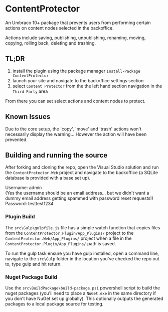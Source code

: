 # ContentProtector
 
An Umbraco 10+ package that prevents users from performing certain actions on content nodes selected in the backoffice.

Actions include saving, publishing, unpublishing, renaming, moving, copying, rolling back, deleting and trashing.

## TL;DR

1. install the plugin using the package manager `Install-Package ContentProtector`
2. launch your site and navigate to the backoffice settings section
3. select `Content Protector` from the the left hand section navigation in the `Third Party` area

From there you can set select actions and content nodes to protect.

## Known Issues

Due to the core setup, the 'copy', 'move' and 'trash' actions won't necessarily display the warning... However the action will have been prevented.

## Building and running the source

After forking and cloning the repo, open the Visual Studio solution and run the `ContentProtector.Web` project and navigate to the backoffice (a SQLite database is provided with a base set up).

Username: admin  
(Yes the username should be an email address... but we didn't want a dummy email address getting spammed with password reset requests!)  
Password: testtest1234

### Plugin Build

The `src\Gulp\gulpfile.js` file has a simple watch function that copies files from the `ContentProtector.Plugin/App_Plugins/` project to the `ContentProtector.Web/App_Plugins/` project when a file in the `ContentProtector.Plugin/App_Plugins/` path is saved.

To run the gulp task ensure you have gulp installed, open a command line, navigate to the `src\Gulp` folder in the location you've checked the repo out to, type gulp and hit return.

### Nuget Package Build

Use the `src\BuildPackage\build-package.ps1` powershell script to build the nuget packages (you'll need to place a `NuGet.exe` in the same directory if you don't have NuGet set up globally). This optionally outputs the generated packages to a local package source for testing.
